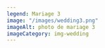 ```yaml
---
legend: Mariage 3
image: "/images/wedding3.png"
imageAlt: photo de mariage 3
imageCategory: img-wedding
---
```


